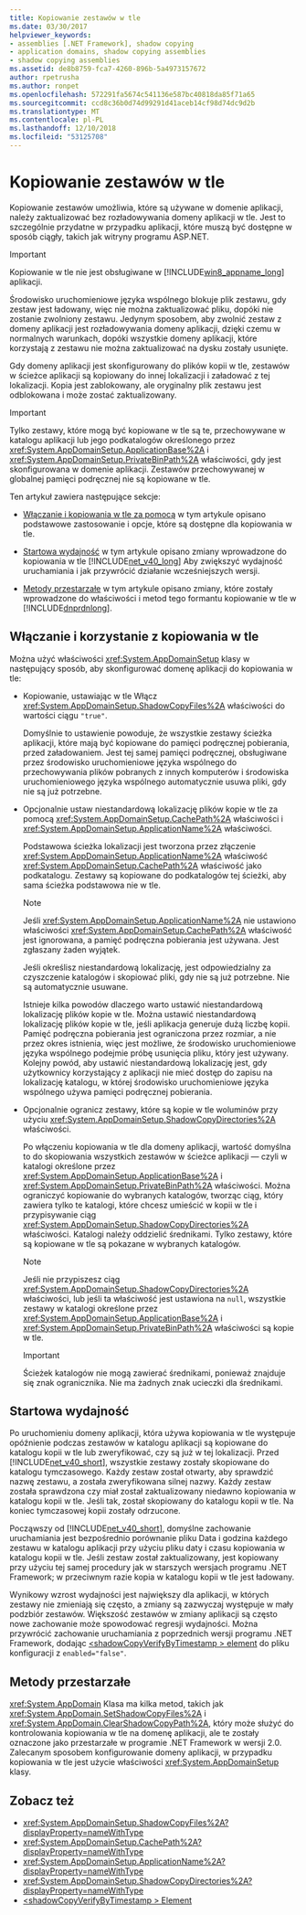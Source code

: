 ```yaml
---
title: Kopiowanie zestawów w tle
ms.date: 03/30/2017
helpviewer_keywords:
- assemblies [.NET Framework], shadow copying
- application domains, shadow copying assemblies
- shadow copying assemblies
ms.assetid: de8b8759-fca7-4260-896b-5a4973157672
author: rpetrusha
ms.author: ronpet
ms.openlocfilehash: 572291fa5674c541136e587bc40818da85f71a65
ms.sourcegitcommit: ccd8c36b0d74d99291d41aceb14cf98d74dc9d2b
ms.translationtype: MT
ms.contentlocale: pl-PL
ms.lasthandoff: 12/10/2018
ms.locfileid: "53125708"
---
```

# <a name="shadow-copying-assemblies"></a>Kopiowanie zestawów w tle
Kopiowanie zestawów umożliwia, które są używane w domenie aplikacji, należy zaktualizować bez rozładowywania domeny aplikacji w tle. Jest to szczególnie przydatne w przypadku aplikacji, które muszą być dostępne w sposób ciągły, takich jak witryny programu ASP.NET.  
  
> [!IMPORTANT]
>  Kopiowanie w tle nie jest obsługiwane w [!INCLUDE[win8_appname_long](../../../includes/win8-appname-long-md.md)] aplikacji.  
  
 Środowisko uruchomieniowe języka wspólnego blokuje plik zestawu, gdy zestaw jest ładowany, więc nie można zaktualizować pliku, dopóki nie zostanie zwolniony zestawu. Jedynym sposobem, aby zwolnić zestaw z domeny aplikacji jest rozładowywania domeny aplikacji, dzięki czemu w normalnych warunkach, dopóki wszystkie domeny aplikacji, które korzystają z zestawu nie można zaktualizować na dysku zostały usunięte.  
  
 Gdy domeny aplikacji jest skonfigurowany do plików kopii w tle, zestawów w ścieżce aplikacji są kopiowany do innej lokalizacji i załadować z tej lokalizacji. Kopia jest zablokowany, ale oryginalny plik zestawu jest odblokowana i może zostać zaktualizowany.  
  
> [!IMPORTANT]
>  Tylko zestawy, które mogą być kopiowane w tle są te, przechowywane w katalogu aplikacji lub jego podkatalogów określonego przez <xref:System.AppDomainSetup.ApplicationBase%2A> i <xref:System.AppDomainSetup.PrivateBinPath%2A> właściwości, gdy jest skonfigurowana w domenie aplikacji. Zestawów przechowywanej w globalnej pamięci podręcznej nie są kopiowane w tle.  
  
 Ten artykuł zawiera następujące sekcje:  
  
-   [Włączanie i kopiowania w tle za pomocą](#EnablingAndUsing) w tym artykule opisano podstawowe zastosowanie i opcje, które są dostępne dla kopiowania w tle.  
  
-   [Startowa wydajność](#StartupPerformance) w tym artykule opisano zmiany wprowadzone do kopiowania w tle [!INCLUDE[net_v40_long](../../../includes/net-v40-long-md.md)] Aby zwiększyć wydajność uruchamiania i jak przywrócić działanie wcześniejszych wersji.  
  
-   [Metody przestarzałe](#ObsoleteMethods) w tym artykule opisano zmiany, które zostały wprowadzone do właściwości i metod tego formantu kopiowanie w tle w [!INCLUDE[dnprdnlong](../../../includes/dnprdnlong-md.md)].  
  
<a name="EnablingAndUsing"></a>   
## <a name="enabling-and-using-shadow-copying"></a>Włączanie i korzystanie z kopiowania w tle  
 Można użyć właściwości <xref:System.AppDomainSetup> klasy w następujący sposób, aby skonfigurować domenę aplikacji do kopiowania w tle:  
  
-   Kopiowanie, ustawiając w tle Włącz <xref:System.AppDomainSetup.ShadowCopyFiles%2A> właściwości do wartości ciągu `"true"`.  
  
     Domyślnie to ustawienie powoduje, że wszystkie zestawy ścieżka aplikacji, które mają być kopiowane do pamięci podręcznej pobierania, przed załadowaniem. Jest tej samej pamięci podręcznej, obsługiwane przez środowisko uruchomieniowe języka wspólnego do przechowywania plików pobranych z innych komputerów i środowiska uruchomieniowego języka wspólnego automatycznie usuwa pliki, gdy nie są już potrzebne.  
  
-   Opcjonalnie ustaw niestandardową lokalizację plików kopie w tle za pomocą <xref:System.AppDomainSetup.CachePath%2A> właściwości i <xref:System.AppDomainSetup.ApplicationName%2A> właściwości.  
  
     Podstawowa ścieżka lokalizacji jest tworzona przez złączenie <xref:System.AppDomainSetup.ApplicationName%2A> właściwość <xref:System.AppDomainSetup.CachePath%2A> właściwość jako podkatalogu. Zestawy są kopiowane do podkatalogów tej ścieżki, aby sama ścieżka podstawowa nie w tle.  
  
    > [!NOTE]
    >  Jeśli <xref:System.AppDomainSetup.ApplicationName%2A> nie ustawiono właściwości <xref:System.AppDomainSetup.CachePath%2A> właściwość jest ignorowana, a pamięć podręczna pobierania jest używana. Jest zgłaszany żaden wyjątek.  
  
     Jeśli określisz niestandardową lokalizację, jest odpowiedzialny za czyszczenie katalogów i skopiować pliki, gdy nie są już potrzebne. Nie są automatycznie usuwane.  
  
     Istnieje kilka powodów dlaczego warto ustawić niestandardową lokalizację plików kopie w tle. Można ustawić niestandardową lokalizację plików kopie w tle, jeśli aplikacja generuje dużą liczbę kopii. Pamięć podręczna pobierania jest ograniczona przez rozmiar, a nie przez okres istnienia, więc jest możliwe, że środowisko uruchomieniowe języka wspólnego podejmie próbę usunięcia pliku, który jest używany. Kolejny powód, aby ustawić niestandardową lokalizację jest, gdy użytkownicy korzystający z aplikacji nie mieć dostęp do zapisu na lokalizację katalogu, w której środowisko uruchomieniowe języka wspólnego używa pamięci podręcznej pobierania.  
  
-   Opcjonalnie ogranicz zestawy, które są kopie w tle woluminów przy użyciu <xref:System.AppDomainSetup.ShadowCopyDirectories%2A> właściwości.  
  
     Po włączeniu kopiowania w tle dla domeny aplikacji, wartość domyślna to do skopiowania wszystkich zestawów w ścieżce aplikacji — czyli w katalogi określone przez <xref:System.AppDomainSetup.ApplicationBase%2A> i <xref:System.AppDomainSetup.PrivateBinPath%2A> właściwości. Można ograniczyć kopiowanie do wybranych katalogów, tworząc ciąg, który zawiera tylko te katalogi, które chcesz umieścić w kopii w tle i przypisywanie ciąg <xref:System.AppDomainSetup.ShadowCopyDirectories%2A> właściwości. Katalogi należy oddzielić średnikami. Tylko zestawy, które są kopiowane w tle są pokazane w wybranych katalogów.  
  
    > [!NOTE]
    >  Jeśli nie przypiszesz ciąg <xref:System.AppDomainSetup.ShadowCopyDirectories%2A> właściwości, lub jeśli ta właściwość jest ustawiona na `null`, wszystkie zestawy w katalogi określone przez <xref:System.AppDomainSetup.ApplicationBase%2A> i <xref:System.AppDomainSetup.PrivateBinPath%2A> właściwości są kopie w tle.  
  
    > [!IMPORTANT]
    >  Ścieżek katalogów nie mogą zawierać średnikami, ponieważ znajduje się znak ogranicznika. Nie ma żadnych znak ucieczki dla średnikami.  
  
<a name="StartupPerformance"></a>   
## <a name="startup-performance"></a>Startowa wydajność  
 Po uruchomieniu domeny aplikacji, która używa kopiowania w tle występuje opóźnienie podczas zestawów w katalogu aplikacji są kopiowane do katalogu kopii w tle lub zweryfikować, czy są już w tej lokalizacji. Przed [!INCLUDE[net_v40_short](../../../includes/net-v40-short-md.md)], wszystkie zestawy zostały skopiowane do katalogu tymczasowego. Każdy zestaw został otwarty, aby sprawdzić nazwę zestawu, a została zweryfikowana silnej nazwy. Każdy zestaw została sprawdzona czy miał został zaktualizowany niedawno kopiowania w katalogu kopii w tle. Jeśli tak, został skopiowany do katalogu kopii w tle. Na koniec tymczasowej kopii zostały odrzucone.  
  
 Począwszy od [!INCLUDE[net_v40_short](../../../includes/net-v40-short-md.md)], domyślne zachowanie uruchamiania jest bezpośrednio porównanie pliku Data i godzina każdego zestawu w katalogu aplikacji przy użyciu pliku daty i czasu kopiowania w katalogu kopii w tle. Jeśli zestaw został zaktualizowany, jest kopiowany przy użyciu tej samej procedury jak w starszych wersjach programu .NET Framework; w przeciwnym razie kopia w katalogu kopii w tle jest ładowany.  
  
 Wynikowy wzrost wydajności jest największy dla aplikacji, w których zestawy nie zmieniają się często, a zmiany są zazwyczaj występuje w mały podzbiór zestawów. Większość zestawów w zmiany aplikacji są często nowe zachowanie może spowodować regresji wydajności. Można przywrócić zachowanie uruchamiania z poprzednich wersji programu .NET Framework, dodając [ \<shadowCopyVerifyByTimestamp > element](../../../docs/framework/configure-apps/file-schema/runtime/shadowcopyverifybytimestamp-element.md) do pliku konfiguracji z `enabled="false"`.  
  
<a name="ObsoleteMethods"></a>   
## <a name="obsolete-methods"></a>Metody przestarzałe  
 <xref:System.AppDomain> Klasa ma kilka metod, takich jak <xref:System.AppDomain.SetShadowCopyFiles%2A> i <xref:System.AppDomain.ClearShadowCopyPath%2A>, który może służyć do kontrolowania kopiowania w tle na domenę aplikacji, ale te zostały oznaczone jako przestarzałe w programie .NET Framework w wersji 2.0. Zalecanym sposobem konfigurowanie domeny aplikacji, w przypadku kopiowania w tle jest użycie właściwości <xref:System.AppDomainSetup> klasy.  
  
## <a name="see-also"></a>Zobacz też  
- <xref:System.AppDomainSetup.ShadowCopyFiles%2A?displayProperty=nameWithType>  
- <xref:System.AppDomainSetup.CachePath%2A?displayProperty=nameWithType>  
- <xref:System.AppDomainSetup.ApplicationName%2A?displayProperty=nameWithType>  
- <xref:System.AppDomainSetup.ShadowCopyDirectories%2A?displayProperty=nameWithType>  
- [\<shadowCopyVerifyByTimestamp > Element](../../../docs/framework/configure-apps/file-schema/runtime/shadowcopyverifybytimestamp-element.md)
